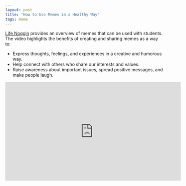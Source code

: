 ```yaml
---
layout: post
title: "How to Use Memes in a Healthy Way"
tags: meme
---
```


[Life Noggin](https://www.youtube.com/user/lifenoggin) provides an overview of memes that can be used with students.  The video highlights the benefits of creating and sharing memes as a way to:
- Express thoughts, feelings, and experiences in a creative and humorous way.
- Help connect with others who share our interests and values.
- Raise awareness about important issues, spread positive messages, and make people laugh.

<iframe width="560" height="315" src="https://www.youtube.com/embed/NumfJcmKiZU" title="YouTube video player" frameborder="0" allow="accelerometer; autoplay; clipboard-write; encrypted-media; gyroscope; picture-in-picture; web-share" allowfullscreen></iframe>